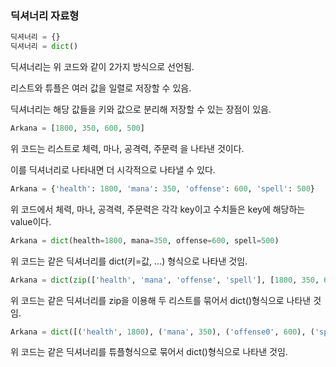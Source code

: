 ### 딕셔너리 자료형
```python
딕셔너리 = {}
딕셔너리 = dict()
```
딕셔너리는 위 코드와 같이 2가지 방식으로 선언됨.

리스트와 튜플은 여러 값을 일렬로 저장할 수 있음.

딕셔너리는 해당 값들을 키와 값으로 분리해 저장할 수 있는 장점이 있음.

```python
Arkana = [1800, 350, 600, 500]
```
위 코드는 리스트로 체력, 마나, 공격력, 주문력 을 나타낸 것이다.

이를 딕셔너리로 나타내면 더 시각적으로 나타낼 수 있다.

```python
Arkana = {'health': 1800, 'mana': 350, 'offense': 600, 'spell': 500}
```
위 코드에서 체력, 마나, 공격력, 주문력은 각각 key이고 수치들은 key에 해당하는 value이다.
```python
Arkana = dict(health=1800, mana=350, offense=600, spell=500)
```
위 코드는 같은 딕셔너리를 dict(키=값, ...) 형식으로 나타낸 것임.

```python
Arkana = dict(zip(['health', 'mana', 'offense', 'spell'], [1800, 350, 600, 500]))
```
위 코드는 같은 딕셔너리를 zip을 이용해 두 리스트를 묶어서 dict()형식으로 나타낸 것임.
```python
Arkana = dict([('health', 1800), ('mana', 350), ('offense0', 600), ('spell', 500)])
```
위 코드는 같은 딕셔너리를 튜플형식으로 묶어서 dict()형식으로 나타낸 것임.
